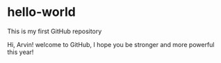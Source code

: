 # hello-world
This is my first GitHub repository

Hi, Arvin!
welcome to GitHub, I hope you be stronger and more powerful this year!
